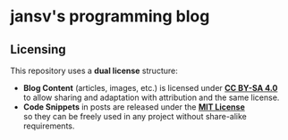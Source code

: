 # jansv's programming blog

## Licensing

This repository uses a **dual license** structure:

- **Blog Content** (articles, images, etc.) is licensed under **[CC BY-SA 4.0](LICENSE-CONTENT.md)**  
  to allow sharing and adaptation with attribution and the same license.
- **Code Snippets** in posts are released under the **[MIT License](LICENSE)**  
  so they can be freely used in any project without share-alike requirements.
